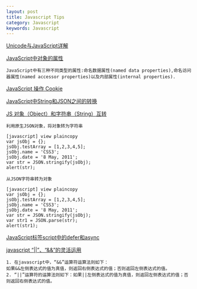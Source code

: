 ```yaml
---
layout: post
title: Javascript Tips
category: Javascript
keywords: Javascript
---
```



[Unicode与JavaScript详解](http://www.ruanyifeng.com/blog/2014/12/unicode.html)

[JavaScript中对象的属性](http://www.cnblogs.com/ziyunfei/archive/2012/10/30/2745786.html)

	JavaScript中有三种不同类型的属性:命名数据属性(named data properties),命名访问器属性(named accessor properties)以及内部属性(internal properties).


[JavaScript 操作 Cookie](http://www.cnblogs.com/Darren_code/archive/2011/11/24/Cookie.html)

[JavaScript中String和JSON之间的转换](http://blog.csdn.net/ymjring/article/details/7633942)



[JS 对象（Object）和字符串（String）互转](http://blog.csdn.net/starrexstar/article/details/8083259)

	利用原生JSON对象，将对象转为字符串

	[javascript] view plaincopy
	var jsObj = {};  
	jsObj.testArray = [1,2,3,4,5];  
	jsObj.name = 'CSS3';  
	jsObj.date = '8 May, 2011';  
	var str = JSON.stringify(jsObj);  
	alert(str);  

	从JSON字符串转为对象

	[javascript] view plaincopy
	var jsObj = {};  
	jsObj.testArray = [1,2,3,4,5];  
	jsObj.name = 'CSS3';  
	jsObj.date = '8 May, 2011';  
	var str = JSON.stringify(jsObj);  
	var str1 = JSON.parse(str);  
	alert(str1);  


[JavaScript标签script中的defer和async](http://blog.csdn.net/ymjring/article/details/43566127)


[javascript “||”、“&&”的灵活运用](http://www.tashan10.com/javascript-de-ling-huo-yun-yong/)

	1. 在javascript中，“&&”运算符运算法则如下：
	如果&&左侧表达式的值为真值，则返回右侧表达式的值；否则返回左侧表达式的值。
	2. “||”运算符的运算法则如下：如果||左侧表达式的值为真值，则返回左侧表达式的值；否则返回右侧表达式的值。